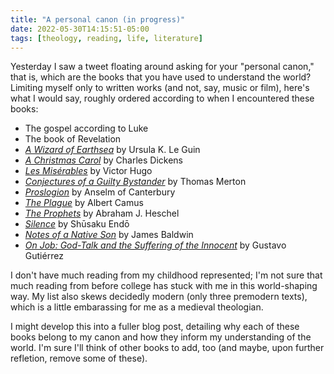 ```yaml
---
title: "A personal canon (in progress)"
date: 2022-05-30T14:15:51-05:00
tags: [theology, reading, life, literature]
---
```


Yesterday I saw a tweet floating around asking for your "personal canon," that is, which are the books that you have used to understand the world? Limiting myself only to written works (and not, say, music or film), here's what I would say, roughly ordered according to when I encountered these books:

* The gospel according to Luke
* The book of Revelation
* *[A Wizard of Earthsea](https://micro.blog/books/9780553116090)* by Ursula K. Le Guin
* *[A Christmas Carol](https://micro.blog/books/9780785825173)* by Charles Dickens
* *[Les Misérables](https://micro.blog/books/9780812974263)* by Victor Hugo
* *[Conjectures of a Guilty Bystander](https://micro.blog/books/9780307589521)* by Thomas Merton
* *[Proslogion](https://micro.blog/books/9780872205659)* by Anselm of Canterbury
* *[The Plague](https://micro.blog/books/9780307827807)* by Albert Camus
* *[The Prophets](https://micro.blog/books/9780060936990)* by Abraham J. Heschel
* *[Silence](https://micro.blog/books/9781250082244)* by Shūsaku Endō
* *[Notes of a Native Son](https://micro.blog/books/9783559253561)* by James Baldwin
* *[On Job: God-Talk and the Suffering of the Innocent](https://micro.blog/books/9781608331246)* by Gustavo Gutiérrez

I don't have much reading from my childhood represented; I'm not sure that much reading from before college has stuck with me in this world-shaping way. My list also skews decidedly modern (only three premodern texts), which is a little embarassing for me as a medieval theologian.

I might develop this into a fuller blog post, detailing why each of these books belong to my canon and how they inform my understanding of the world. I'm sure I'll think of other books to add, too (and maybe, upon further refletion, remove some of these).
